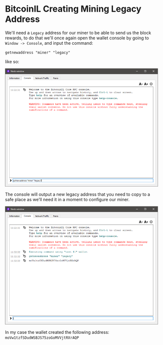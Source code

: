 
# BitcoinIL Creating Mining Legacy Address

We'll need a `Legacy` address for our miner to be able to send us the block rewards, to do that we'll once again open the wallet console by going to `Window -> Console`, and input the command:

```
getnewaddress "miner" "legacy"
```

like so:

![Wallet Legacy Address in Console](https://github.com/bitcoinil/guides/raw/main/assets/images/windows/wallet/wallet-legacy-address.png)

The console will output a new legacy address that you need to copy to a safe place as we'll need it in a moment to configure our miner.

![Wallet Created Legacy Address](https://github.com/bitcoinil/guides/raw/main/assets/images/windows/wallet/wallet-legacy-address-created.png)

In my case the wallet created the following address: `moVw1tzfSDudWSBJS75zoGoMVVjtRXrAQP`
